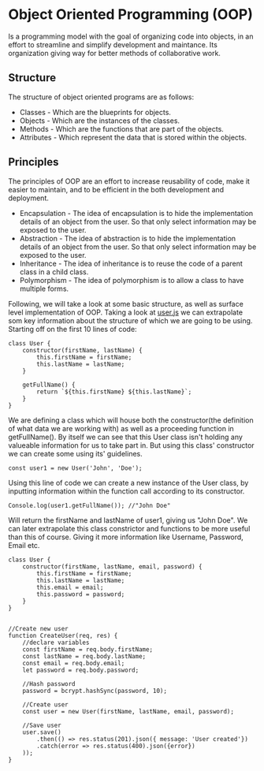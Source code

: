 # Object Oriented Programming (OOP)
Is a programming model with the goal of organizing code into objects, in an effort to streamline and simplify development and maintance. Its organization giving way for better methods of collaborative work.  

## Structure
The structure of object oriented programs are as follows:
* Classes - Which are the blueprints for objects.
* Objects - Which are the instances of the classes.
* Methods - Which are the functions that are part of the objects.
* Attributes - Which represent the data that is stored within the objects. 

## Principles
The principles of OOP are an effort to increase reusability of code, make it easier to maintain, and to be efficient in the both development and deployment.
* Encapsulation - The idea of encapsulation is to hide the implementation details of an object from the user. So that only select information may be exposed to the user.
* Abstraction - The idea of abstraction is to hide the implementation details of an object from the user. So that only select information may be exposed to the user.
* Inheritance - The idea of inheritance is to reuse the code of a parent class in a child class.
* Polymorphism - The idea of polymorphism is to allow a class to have multiple forms.

Following, we will take a look at some basic structure, as well as surface level implementation of OOP.
Taking a look at [user.js](user.js) we can extrapolate som key information about the structure of which we are going to be using. Starting off on the first 10 lines of code:
```
class User {
    constructor(firstName, lastName) {
        this.firstName = firstName;
        this.lastName = lastName;
    }

    getFullName() {
        return `${this.firstName} ${this.lastName}`;
    }
}
```
We are defining a class which will house both the constructor(the definition of what data we are working with) as well as a proceeding function in getFullName(). By itself we can see that this User class isn't holding any valueable information for us to take part in. But using this class' constructor we can create some using its' guidelines.
```
const user1 = new User('John', 'Doe');
```
Using this line of code we can create a new instance of the User class, by inputting information within the function call according to its constructor.
```
Console.log(user1.getFullName()); //"John Doe"
```
Will return the firstName and lastName of user1, giving us "John Doe".
We can later extrapolate this class constrictor and functions to be more useful than this of course. Giving it more information like Username, Password, Email etc.
```
class User {
    constructor(firstName, lastName, email, password) {
        this.firstName = firstName;
        this.lastName = lastName;
        this.email = email;
        this.password = password;
    }
}


//Create new user
function CreateUser(req, res) {
    //declare variables
    const firstName = req.body.firstName;
    const lastName = req.body.lastName;
    const email = req.body.email;
    let password = req.body.password;

    //Hash password
    password = bcrypt.hashSync(password, 10);

    //Create user
    const user = new User(firstName, lastName, email, password);

    //Save user
    user.save()
        .then(() => res.status(201).json({ message: 'User created'})
        .catch(error => res.status(400).json({error})
    ));
}

